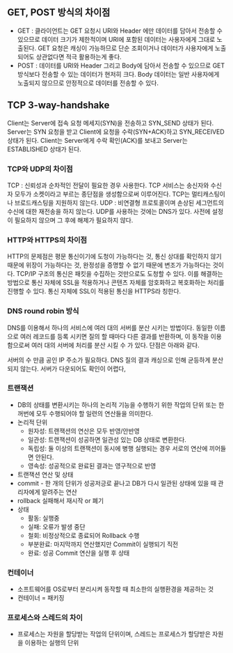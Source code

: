 ## GET, POST 방식의 차이점
- GET : 클라이언트는 GET 요청시 URI와 Header 에만 데이터를 담아서 전송할 수 있으므로 데이터 크기가 제한적이며 URI에 포함된 데이터는 사용자에게 그대로 노출된다. GET 요청은 캐싱이 가능하므로 단순 조회이거나 데이터가 사용자에게 노출되어도 상관없다면 적극 활용하는게 좋다.
- POST : 데이터를 URI와 Header 그리고 Body에 담아서 전송할 수 있으므로 GET 방식보다 전송할 수 있는 데이터가 현저히 크다. Body 데이터는 일반 사용자에게 노출되지 않으므로 안정적으로 데이터를 전송할 수 있다.

## TCP 3-way-handshake
Client는 Server에 접속 요청 메세지(SYN)을 전송하고 SYN_SEND 상태가 된다.
Server는 SYN 요청을 받고 Client에 요청을 수락(SYN+ACK)하고 SYN_RECEIVED 상태가 된다.
Client는 Server에게 수락 확인(ACK)를 보내고 Server는 ESTABLISHED 상태가 된다.

### TCP와 UDP의 차이점
TCP : 신뢰성과 순차적인 전달이 필요한 경우 사용한다. TCP 서비스는 송신자와 수신자 모두가 소켓이라고 부르는 종단점을 생성함으로써 이루어진다. TCP는 멀티캐스팅이나 브로드캐스팅을 지원하지 않는다.
UDP : 비연결형 프로토콜이며 손상된 세그먼트의 수신에 대한 재전송을 하지 않는다. UDP를 사용하는 것에는 DNS가 있다. 사전에 설정이 필요하지 않으며 그 후에 해제가 필요하지 않다.

### HTTP와 HTTPS의 차이점
HTTP의 문제점은 평문 통신이기에 도청이 가능하다는 것, 통신 상대를 확인하지 않기 때문에 위장이 가능하다는 것, 완정성을 증명할 수 없기 때문에 변조가 가능하다는 것이다. TCP/IP 구조의 통신은 패킷을 수집하는 것만으로도 도청할 수 있다. 이를 해결하는 방법으로 통신 자체에 SSL을 적용하거나 콘텐츠 자체를 암호화하고 복호화하는 처리를 진행할 수 있다. 통신 자체에 SSL이 적용된 통신을 HTTPS라 칭한다.

### DNS round robin 방식
DNS를 이용해서 하나의 서비스에 여러 대의 서버를 분산 시키는 방법이다. 동일한 이름으로 여러 레코드를 등록 시키면 질의 할 때마다 다른 결과를 반환하며, 이 동작을 이용함으로써 여러 대의 서버에 처리를 분산 시킬 수 가 있다. 단점은 아래와 같다.

서버의 수 만큼 공인 IP 주소가 필요하다.
DNS 질의 결과 캐싱으로 인해 균등하게 분산되지 않는다.
서버가 다운되어도 확인이 어렵다,

### 트랜잭션
- DB의 상태를 변환시키는 하나의 논리적 기능을 수행하기 위한 작업의 단위 또는 한꺼번에 모두 수행되어야 할 일련의 연산들을 의미한다.
- 논리적 단위
  - 원자성: 트랜잭션의 연산은 모두 반영/안반영
  - 일관성: 트랜잭션이 성공하면 일관성 있는 DB 상태로 변환한다.
  - 독립성: 둘 이상의 트랜잭션이 동시에 병행 실행되는 경우 서로의 연산에 끼어들면 안된다.
  - 영속성: 성공적으로 완료된 결과는 영구적으로 반영
- 트랜잭션 연산 및 상태
- commit - 한 개의 단위가 성공저긍로 끝나고 DB가 다시 일관된 상태에 있을 때 관리자에게 알려주는 연산
- rollback 실패해서 재시작 or 폐기
- 상태
  - 활동: 실행중
  - 실패: 오류가 발생 중단
  - 철회: 비정상적으로 종료되어 Rollback 수행
  - 부분완료: 마지막까지 연산했지만 Commit이 실행되기 직전
  - 완료: 성공 Commit 연산을 실행 후 상태

### 컨테이너
- 소프트웨어를 OS로부터 분리시켜 동작할 때 최소한의 실행환경을 제공하는 것
- 컨테이너 = 패키징

### 프로세스와 스레드의 차이
- 프로세스는 자원을 할당받는 작업의 단위이며, 스레드는 프로세스가 할당받은 자원을 이용하는 실행의 단위
